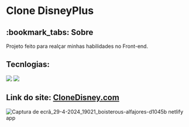 # Clone DisneyPlus

<h2>:bookmark_tabs: Sobre</h2>
<p>Projeto feito para realçar minhas habilidades no Front-end.

<h2>Tecnlogias:</h2>

<div style="display: inline_block">

<img src="https://img.shields.io/badge/html5-%23E34F26.svg?style=for-the-badge&logo=html5&logoColor=white" />
<img src="https://img.shields.io/badge/css3-%231572B6.svg?style=for-the-badge&logo=css3&logoColor=white" />

<h2>Link do site: <a href="https://boisterous-alfajores-d1045b.netlify.app">CloneDisney.com</a></h2>

![Captura de ecrã_29-4-2024_19021_boisterous-alfajores-d1045b netlify app](https://github.com/JeffersonAlvesB/Clone-DisneyPlus/assets/166748180/82288d4e-62d0-40b5-8e61-ed769a08212d)
